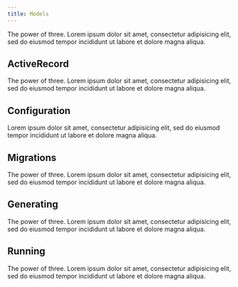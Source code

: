 ```yaml
---
title: Models
---
```


The power of three. Lorem ipsum dolor sit amet, consectetur adipisicing elit, sed do eiusmod tempor incididunt ut labore et dolore magna aliqua.

## ActiveRecord

The power of three. Lorem ipsum dolor sit amet, consectetur adipisicing elit, sed do eiusmod tempor incididunt ut labore et dolore magna aliqua.

## Configuration

Lorem ipsum dolor sit amet, consectetur adipisicing elit, sed do eiusmod tempor incididunt ut labore et dolore magna aliqua.

## Migrations

The power of three. Lorem ipsum dolor sit amet, consectetur adipisicing elit, sed do eiusmod tempor incididunt ut labore et dolore magna aliqua.

## Generating

The power of three. Lorem ipsum dolor sit amet, consectetur adipisicing elit, sed do eiusmod tempor incididunt ut labore et dolore magna aliqua.

## Running

The power of three. Lorem ipsum dolor sit amet, consectetur adipisicing elit, sed do eiusmod tempor incididunt ut labore et dolore magna aliqua.

